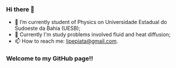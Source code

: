 ### Hi there 👋

- 🔭 I’m currently student of Physics on Universidade Estadual do Sudoeste da Bahia (UESB);
- 📕 Currently I'm study problems involved fluid and heat diffusion;
- 📫 How to reach me: lipepiata@gmail.com.

### Welcome to my GitHub page!!
  
